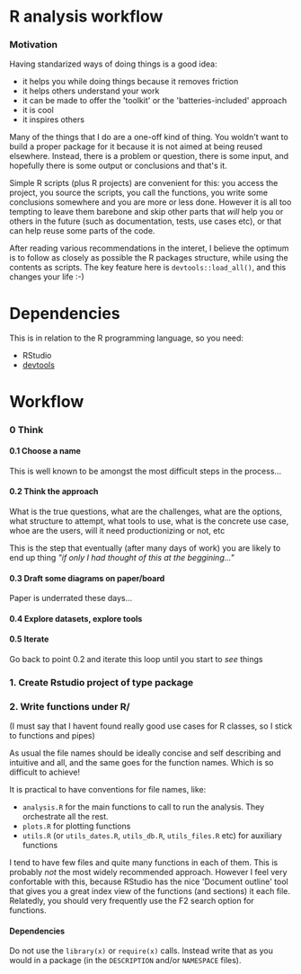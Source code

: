 

# R analysis workflow


### Motivation

Having standarized ways of doing things is a good idea:  
 
 - it helps you while doing things because it removes friction
 - it helps others understand your work
 - it can be made to offer the 'toolkit' or the 'batteries-included' approach
 - it is cool
 - it inspires others
 
 
 Many of the things that I do are a one-off kind of thing. You
 woldn't want to build a proper package for it because it is not 
 aimed at being reused elsewhere. Instead, there is a problem
 or question, there is some input, and hopefully there is some
 output or conclusions and that's it.
 
 Simple R scripts (plus R projects) are convenient for this: 
 you access the project, you source the scripts, you call 
 the functions, you write some conclusions somewhere
 and you are more or less done. However it is all too tempting to leave
 them barebone and skip other parts that *will* help you
 or others in the future (such as documentation, tests, use cases etc),
 or that can help reuse some parts of the code.
 
After reading various recommendations in the interet, I believe the optimum
is to follow as closely as possible the R packages structure, while using
the contents as scripts. The key feature here is `devtools::load_all()`,
and this changes your life :-)


# Dependencies

This is in relation to the R programming language, so you need:

 - RStudio
 - [devtools](https://github.com/hadley/devtools)


# Workflow

### 0 Think

#### 0.1 Choose a name

This is well known to be amongst the most difficult steps in the process...

#### 0.2 Think the approach

What is the true questions, what are the challenges, 
what are the options, what structure to attempt, 
what tools to use, what is the concrete use case, 
whoe are the users, will it need productionizing or not,
etc

This is the step that eventually (after many days of work) you
are likely to end up thing *"if only I had thought of this at the
beggining..."*

#### 0.3 Draft some diagrams on paper/board

Paper is underrated these days...

#### 0.4 Explore datasets, explore tools

#### 0.5 Iterate

Go back to point 0.2 and iterate this loop until
you start to *see* things

### 1. Create Rstudio project of type package

### 2. Write functions under R/

(I must say that I havent found really good use cases
for R classes, so I stick to functions and pipes)

As usual the file names should be ideally concise and self
describing and intuitive and all, and the same goes for the
function names. Which is so difficult to achieve!

It is practical to have conventions for file names, like:  
  - `analysis.R` for the main functions to call to run the analysis. 
  They orchestrate all the rest.
  - `plots.R` for plotting functions
  - `utils.R` (or `utils_dates.R`, `utils_db.R`, `utils_files.R` etc) for 
    auxiliary functions
  
I tend to have few files and quite many functions in each of them. This is
probably *not* the most widely recommended approach. However I feel very confortable
with this, because RStudio has the nice 'Document outline' tool that gives
you a great index view of the functions (and sections) it each file. Relatedly,
you should very frequently use the F2 search option for functions.

#### Dependencies

Do not use the `library(x)` or `require(x)` calls. 
Instead write that as you would in a 
package (in the `DESCRIPTION` and/or `NAMESPACE` files).

